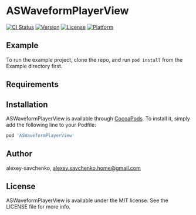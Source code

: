 # ASWaveformPlayerView

[![CI Status](http://img.shields.io/travis/alexey-savchenko/ASWaveformPlayerView.svg?style=flat)](https://travis-ci.org/alexey-savchenko/ASWaveformPlayerView)
[![Version](https://img.shields.io/cocoapods/v/ASWaveformPlayerView.svg?style=flat)](http://cocoapods.org/pods/ASWaveformPlayerView)
[![License](https://img.shields.io/cocoapods/l/ASWaveformPlayerView.svg?style=flat)](http://cocoapods.org/pods/ASWaveformPlayerView)
[![Platform](https://img.shields.io/cocoapods/p/ASWaveformPlayerView.svg?style=flat)](http://cocoapods.org/pods/ASWaveformPlayerView)

## Example

To run the example project, clone the repo, and run `pod install` from the Example directory first.

## Requirements

## Installation

ASWaveformPlayerView is available through [CocoaPods](http://cocoapods.org). To install
it, simply add the following line to your Podfile:

```ruby
pod 'ASWaveformPlayerView'
```

## Author

alexey-savchenko, alexey.savchenko.home@gmail.com

## License

ASWaveformPlayerView is available under the MIT license. See the LICENSE file for more info.
